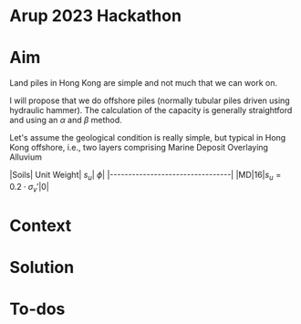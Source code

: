 # Arup 2023 Hackathon

# Aim
Land piles in Hong Kong are simple and not much that we can work on.

I will propose that we do offshore piles (normally tubular piles driven using hydraulic hammer). The calculation of the capacity is generally straightford and using an $\alpha$ and $\beta$ method. 

Let's assume the geological condition is really simple, but typical in Hong Kong offshore, i.e., two layers comprising Marine Deposit Overlaying Alluvium

|Soils| Unit Weight| $s_u$| $\phi$|
|---------------------------------|
|MD|16|$s_u=0.2\cdot \sigma_v'$|0|

# Context

# Solution 

# To-dos 
